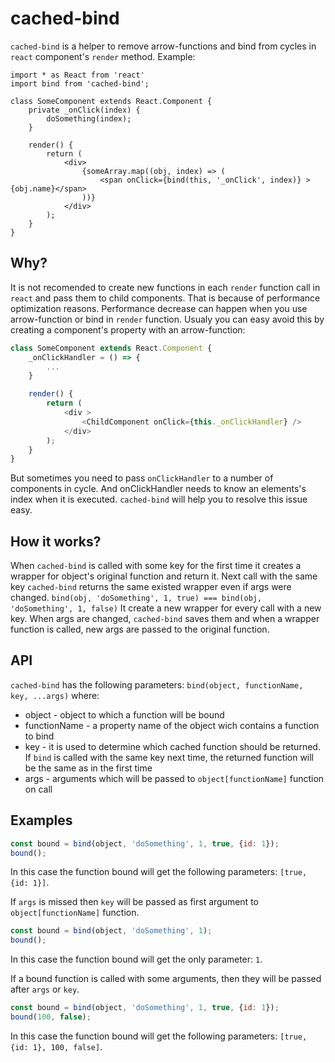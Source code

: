 # cached-bind #
`cached-bind` is a helper to remove arrow-functions and bind from cycles in `react` component's `render` method.
Example:
```
import * as React from 'react'
import bind from 'cached-bind';

class SomeComponent extends React.Component {
	private _onClick(index) {
		doSomething(index);
	}

	render() {
		return (
			<div>
				{someArray.map((obj, index) => (
					<span onClick={bind(this, '_onClick', index)} >{obj.name}</span>
				))}
			</div>
		);
	}
}
```

## Why?
It is not recomended to create new functions in each `render` function call in `react` and pass them to child components. That is because of performance optimization reasons. Performance decrease can happen when you use arrow-function or bind in `render` function. Usualy you can easy avoid this by creating a component's property with an arrow-function:
```javascript
class SomeComponent extends React.Component {
	_onClickHandler = () => {
		...
	}

	render() {
		return (
			<div >
				<ChildComponent onClick={this._onClickHandler} />
			</div>
		);
	}
}
```
But sometimes you need to pass `onClickHandler` to a number of components in cycle. And onClickHandler needs to know an elements's index when it is executed.
`cached-bind` will help you to resolve this issue easy.

## How it works?
When `cached-bind` is called with some key for the first time it creates a wrapper for object's original function and return it.
Next call with the same key `cached-bind` returns the same existed wrapper even if args were changed.
``bind(obj, 'doSomething', 1, true) === bind(obj, 'doSomething', 1, false)``
It create a new wrapper for every call with a new key.
When args are changed, `cached-bind` saves them and when a wrapper function is called, new args are passed to the original function.

## API
`cached-bind` has the following parameters:
``bind(object, functionName, key, ...args)``
where:
* object - object to which a function will be bound
* functionName - a property name of the object wich contains a function to bind
* key - it is used to determine which cached function should be returned. If `bind` is called with the same key next time, the returned function will be the same as in the first time
* args - arguments which will be passed to `object[functionName]` function on call

## Examples

```javascript
const bound = bind(object, 'doSomething', 1, true, {id: 1});
bound();
```
In this case the function bound will get the following parameters: `[true, {id: 1}]`.

If `args` is missed then `key` will be passed as first argument to `object[functionName]` function.
```javascript
const bound = bind(object, 'doSomething', 1);
bound();
```
In this case the function bound will get the only parameter: `1`.

If a bound function is called with some arguments, then they will be passed after `args` or `key`.
```javascript
const bound = bind(object, 'doSomething', 1, true, {id: 1});
bound(100, false);
```
In this case the function bound will get the following parameters: `[true, {id: 1}, 100, false]`.